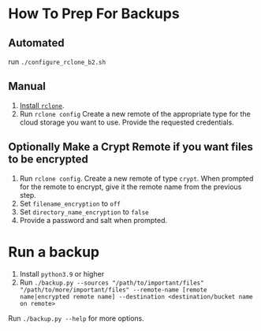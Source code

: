 # How To Prep For Backups

## Automated
run `./configure_rclone_b2.sh`

## Manual
1. [Install `rclone`](https://rclone.org/install/).
1. Run `rclone config` Create a new remote of the appropriate type for the cloud storage you want 
   to use. Provide the requested credentials.

## Optionally Make a Crypt Remote if you want files to be encrypted
1. Run `rclone config`. Create a new remote of type `crypt`. When prompted for the remote to 
   encrypt, give it the remote name from the previous step.
1. Set `filename_encryption` to `off`
1. Set `directory_name_encryption` to `false`
1. Provide a password and salt when prompted.

# Run a backup
1. Install `python3.9` or higher
2. Run `./backup.py --sources "/path/to/important/files" "/path/to/more/important/files" --remote-name [remote name|encrypted remote name] --destination <destination/bucket name on remote>`

Run `./backup.py --help` for more options.
